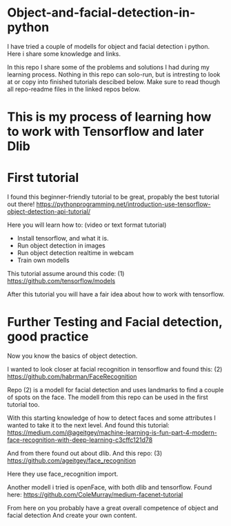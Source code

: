 # Object-and-facial-detection-in-python
I have tried a couple of modells for object and facial detection i python. Here i share some knowledge and links.

In this repo I share some of the problems and solutions I had during my learning process.
Nothing in this repo can solo-run, but is intresting to look at or copy into finished tutorials descibed below. 
Make sure to read though all repo-readme files in the linked repos below.


# This is my process of learning how to work with Tensorflow and later Dlib

# First tutorial
I found this beginner-friendly tutorial to be great, propably the best tutorial out there!
https://pythonprogramming.net/introduction-use-tensorflow-object-detection-api-tutorial/

Here you will learn how to: (video or text format tutorial)
* Install tensorflow, and what it is.
* Run object detection in images
* Run object detection realtime in webcam
* Train own modells

This tutorial assume around this code: (1)
https://github.com/tensorflow/models

After this tutorial you will have a fair idea about how to work with tensorflow.

# Further Testing and Facial detection, good practice
Now you know the basics of object detection. 

I wanted to look closer at facial recognition in tensorflow and found this: (2)
https://github.com/habrman/FaceRecognition

Repo (2) is a modell for facial detection and uses landmarks to find a couple of spots on the face.
The modell from this repo can be used in the first tutorial too.

With this starting knowledge of how to detect faces and some attributes I wanted to take it to the next level.
And found this tutorial:
https://medium.com/@ageitgey/machine-learning-is-fun-part-4-modern-face-recognition-with-deep-learning-c3cffc121d78

And from there found out about dlib. And this repo: (3)
https://github.com/ageitgey/face_recognition

Here they use face_recognition import.

Another modell i tried is openFace, with both dlib and tensorflow. Found here:
https://github.com/ColeMurray/medium-facenet-tutorial

From here on you probably have a great overall competence of object and facial detection
And create your own content.
